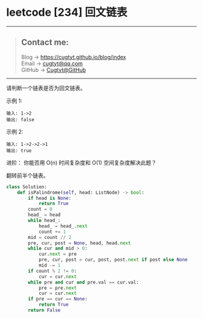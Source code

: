 # leetcode [234] 回文链表

---
> ## Contact me:
> Blog -> <https://cugtyt.github.io/blog/index>  
> Email -> <cugtyt@qq.com>  
> GitHub -> [Cugtyt@GitHub](https://github.com/Cugtyt)

---

请判断一个链表是否为回文链表。

示例 1:
```
输入: 1->2
输出: false
```

示例 2:
```
输入: 1->2->2->1
输出: true
```

进阶：
你能否用 O(n) 时间复杂度和 O(1) 空间复杂度解决此题？

翻转前半个链表。

``` python
class Solution:
    def isPalindrome(self, head: ListNode) -> bool:
        if head is None:
            return True
        count = 0
        head_ = head
        while head_:
            head_ = head_.next
            count += 1
        mid = count // 2
        pre, cur, post = None, head, head.next
        while cur and mid > 0:
            cur.next = pre
            pre, cur, post = cur, post, post.next if post else None
            mid -= 1
        if count % 2 != 0:
            cur = cur.next
        while pre and cur and pre.val == cur.val:
            pre = pre.next
            cur = cur.next
        if pre == cur == None:
            return True
        return False
```